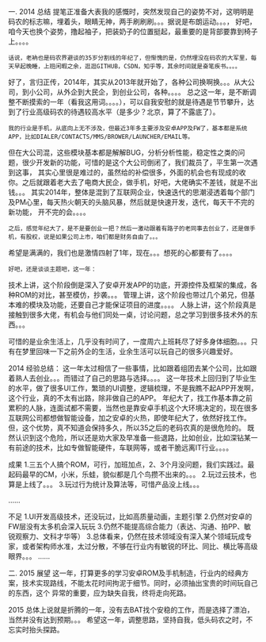 一. 2014 总结
    提笔正准备大表我的感慨时，突然发现自己的姿势不对，这明明是码农的标志嘛，埋着头，眼睛无神，两手刷刷刷。。。据说是布朗运动。。。，
  好吧，咱今天也换个姿势，撸起袖子，把装奶子的位置挺起，最重要的是背部要靠到椅子上。。。。
    
	话说，老衲也是码农界避谈的35岁分割线的年纪了，但惭愧的是，仍然埋没在码农的大军里，每天早起晚睡，上班闲暇之余，逛逛GITHUB，CSDN，知乎等，其余时间就是奋笔疾书。。。。
  好了，言归正传，2014年，其实从2013年就开始了，各种公司换啊换。。。从大公司，到小公司，从外企到大民企，到创业公司，各种。。。。
  总之这一年，是不断调整不断摸索的一年（看我这用词。。。。），可以自我安慰的就是待遇是节节攀升，达到了行业高级码农的待遇较高水平（是多少？北京，算了不露底了）。
  
    我的行业是手机，从底向上无不涉及，但最近3年多主要涉及安卓APP及FW了，基本都是系统APP，比如DIALER/CONTACTS/MMS/BROWER/LAUNCHER/EMAIL等。
  但在大公司混，这些模块基本都是解解BUG，分析分析性能，稳定性之类的问题，很少开发新的功能，可惜的是这个大公司倒闭了，我们裁员了，平生第一次遇到这事，
  其实心里很是难过的，虽然给的补偿很多，外面的机会也有现成的收你。之后就跟着老大去了电商大民企，做手机，好吧，大佬确实不差钱，就是不出钱。。。
  其实2014年，整体是混到了互联网企业，快速迭代的思潮浸透着每个部门及PM心里，每天热火朝天的头脑风暴，然后就是快速开发，迭代，每天干不完的新功能，
  开不完的会。。。。
    
	之后，感觉年纪大了，是不是要创业一把？然后一激动跟着有路子的老同事去创业了，还是做手机，有股权，说是如果公司上市，咱们都是财务自由了。。。
  希望是满满的，我们也是激情四射了1年，现在。。。想死的心都要有了。。。。
    
	好吧，还是谈谈主题吧，这一年：
  技术上讲，这个阶段倒是深入了安卓开发APP的功底，开源控件及框架的集成，各种ROM的对比，甚至模仿，抄袭。。。
  管理上讲，这个阶段也带过几个弟兄，但基本难的模块及功能，还要自己才能保证项目的进度。。。。
  人脉上讲，这个阶段真是接触到很多大佬，有机会与他们同处一桌，讨论问题，总之学习到很多技术外的东西。。。
  
  可惜的是业余生活上，几乎没有时间了，一度周六上班耗尽了好多身体细胞。。。只有在梦里回味一下之前外企的生活，业余生活可以玩自己的很多兴趣爱好。
  
2014 经验总结：
  这一年太过相信了一些事情，比如跟着组团去某个公司，比如跟着熟人去创业。。。而错过了自己的思路与选择。。。。
  这一年技术上回归到了毕业生的水平，做了很多UI工作，繁琐的UI调整，逻辑梳理，不是我瞧不起APP开发啊，这个行业，真的不太有出路，除非做自己的APP。
  年纪大了，找工作基本靠之前累积的人脉，连面试都不需要，当然也是靠安卓手机这个大环境决定的，现在很多互联网公司都想做智能设备，加之安卓的火热，即使年纪大了，依然好找工作。
  但，这个优势，真不知道会保持多久，所以35之后的老码农真的是很危险的。
  既然认识到这个危险，所以还是劝大家及早准备一些退路，比如创业，比如深钻某一有前途的技术，比如专做智能硬件，车联网等，或者干脆远离IT行业。。。。

成果
1.三五个人搞个ROM，可行，加班加点，2、3个月没问题，我们实践过。最起码最早的CM，小米，乐蛙，貌似都是几个鸟攒不出来的。。。
2.玩过云技术，也算是上线了。。。
3.玩过行为统计及算法等，可惜产品没上线。。。

……

不足
1.UI开发高级技术，还没玩过，比如高质量动画，主题引擎
2.仍然对安卓的FW层没有太多机会深入玩玩
3.仍然不能提高综合能力（表达、沟通、拍PP、敏锐观察力、文科才华等）
3.总体看来，仍然在技术领域没有深入某个领域玩成专家，或者架构师水准，太过分散，不够在行业内有敏锐的环比、同比、横比等高级眼界。。。
……

二. 2015 展望
  这一年，打算更多的学习安卓ROM及手机制造，行业内的经典方案，技术实现路线，不能太花时间拘泥于细节。同时，必须抽出宝贵的时间玩自己的东西，这个
异常的重要，应为缺失自我，终将走向死路。

2015 总体上说就是折腾的一年，没有去BAT找个安稳的工作，而是选择了漂泊，当然并没有达到预期。。。
希望这一年，调整思路，坚持自我，低头码农之时，不忘实时抬头探路。